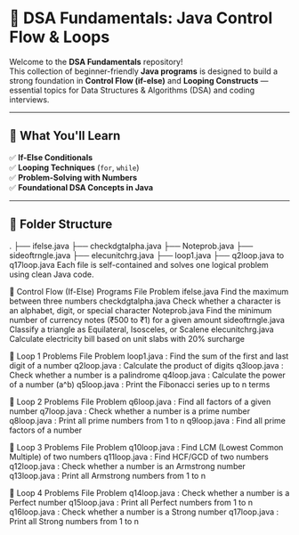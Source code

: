 # 📘 **DSA Fundamentals: Java Control Flow & Loops**

Welcome to the **DSA Fundamentals** repository!  
This collection of beginner-friendly **Java programs** is designed to build a strong foundation in **Control Flow (if-else)** and **Looping Constructs** — essential topics for Data Structures & Algorithms (DSA) and coding interviews.

---

## 🧠 **What You'll Learn**

✅ **If-Else Conditionals**  
✅ **Looping Techniques** (`for`, `while`)  
✅ **Problem-Solving with Numbers**  
✅ **Foundational DSA Concepts in Java**

---

## 📁 **Folder Structure**


.
├── ifelse.java
├── checkdgtalpha.java
├── Noteprob.java
├── sideoftrngle.java
├── elecunitchrg.java
├── loop1.java
├── q2loop.java to q17loop.java
Each file is self-contained and solves one logical problem using clean Java code.

🔹 Control Flow (If-Else) Programs
File	Problem
ifelse.java	Find the maximum between three numbers
checkdgtalpha.java	Check whether a character is an alphabet, digit, or special character
Noteprob.java	Find the minimum number of currency notes (₹500 to ₹1) for a given amount
sideoftrngle.java	Classify a triangle as Equilateral, Isosceles, or Scalene
elecunitchrg.java	Calculate electricity bill based on unit slabs with 20% surcharge

🔹 Loop 1 Problems
File	Problem
loop1.java	: Find the sum of the first and last digit of a number
q2loop.java :	Calculate the product of digits
q3loop.java :	Check whether a number is a palindrome
q4loop.java	: Calculate the power of a number (a^b)
q5loop.java	: Print the Fibonacci series up to n terms

🔹 Loop 2 Problems
File	Problem
q6loop.java :	Find all factors of a given number
q7loop.java	: Check whether a number is a prime number
q8loop.java	: Print all prime numbers from 1 to n
q9loop.java	: Find all prime factors of a number

🔹 Loop 3 Problems
File	Problem
q10loop.java : Find LCM (Lowest Common Multiple) of two numbers
q11loop.java : Find HCF/GCD of two numbers
q12loop.java : Check whether a number is an Armstrong number
q13loop.java : Print all Armstrong numbers from 1 to n

🔹 Loop 4 Problems
File	Problem
q14loop.java : Check whether a number is a Perfect number
q15loop.java : Print all Perfect numbers from 1 to n
q16loop.java : Check whether a number is a Strong number
q17loop.java : Print all Strong numbers from 1 to n

